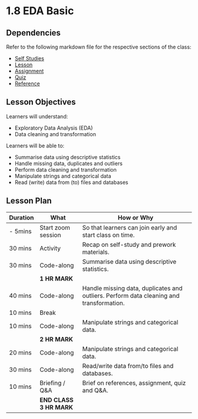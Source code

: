# 1.8 EDA Basic

## Dependencies

Refer to the following markdown file for the respective sections of the class:

- [Self Studies](./studies.md)
- [Lesson](./lesson.md)
- [Assignment](./assignment.md)
- [Quiz](./quiz.md)
- [Reference](./reference.md)

## Lesson Objectives

Learners will understand:

- Exploratory Data Analysis (EDA)
- Data cleaning and transformation

Learners will be able to:

- Summarise data using descriptive statistics
- Handle missing data, duplicates and outliers
- Perform data cleaning and transformation
- Manipulate strings and categorical data
- Read (write) data from (to) files and databases

## Lesson Plan

| Duration | What                    | How or Why                                                                              |
| -------- | ----------------------- | --------------------------------------------------------------------------------------- |
| - 5mins  | Start zoom session      | So that learners can join early and start class on time.                                |
| 30 mins  | Activity                | Recap on self-study and prework materials.                                              |
| 30 mins  | Code-along              | Summarise data using descriptive statistics.                                            |
|          | **1 HR MARK**           |
| 40 mins  | Code-along              | Handle missing data, duplicates and outliers. Perform data cleaning and transformation. |
| 10 mins  | Break                   |
| 10 mins  | Code-along              | Manipulate strings and categorical data.                                                |
|          | **2 HR MARK**           |
| 20 mins  | Code-along              | Manipulate strings and categorical data.                                                |
| 30 mins  | Code-along              | Read/write data from/to files and databases.                                            |
| 10 mins  | Briefing / Q&A          | Brief on references, assignment, quiz and Q&A.                                          |
|          | **END CLASS 3 HR MARK** |
